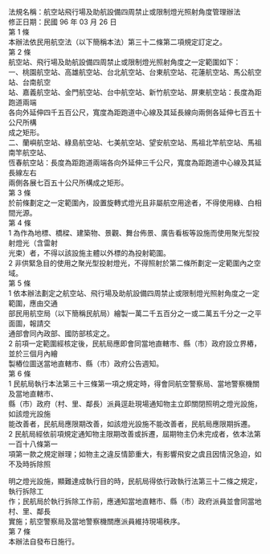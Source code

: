 法規名稱：航空站飛行場及助航設備四周禁止或限制燈光照射角度管理辦法  
修正日期：民國 96 年 03 月 26 日  
第 1 條  
本辦法依民用航空法（以下簡稱本法）第三十二條第二項規定訂定之。  
第 2 條  
航空站、飛行場及助航設備四周禁止或限制燈光照射角度之一定範圍如下：  
一、桃園航空站、高雄航空站、台北航空站、台東航空站、花蓮航空站、馬公航空站、台南航空  
站、嘉義航空站、金門航空站、台中航空站、新竹航空站、屏東航空站：長度為距跑道兩端  
各向外延伸四千五百公尺，寬度為距跑道中心線及其延長線向兩側各延伸七百五十公尺所構  
成之矩形。  
二、蘭嶼航空站、綠島航空站、七美航空站、望安航空站、馬祖北竿航空站、馬祖南竿航空站、  
恆春航空站：長度為距跑道兩端各向外延伸三千公尺，寬度為距跑道中心線及其延長線左右  
兩側各展七百五十公尺所構成之矩形。  
第 3 條  
於前條劃定之一定範圍內，設置旋轉式燈光且非屬航空用途者，不得使用綠、白相間光源。  
第 4 條  
1 為作為地標、橋樑、建築物、景觀、舞台佈景、廣告看板等設施而使用聚光型投射燈光（含雷射  
光束）者，不得以該設施主體以外標的為投射範圍。  
2 非供緊急目的使用之聚光型投射燈光，不得照射於第二條所劃定一定範圍內之空域。  
第 5 條  
1 依本辦法劃定之航空站、飛行場及助航設備四周禁止或限制燈光照射角度之一定範圍，應由交通  
部民用航空局（以下簡稱民航局）繪製一萬二千五百分之一或二萬五千分之一之平面圖，報請交  
通部會同內政部、國防部核定之。  
2 前項一定範圍經核定後，民航局應即會同當地直轄市、縣（市）政府設立界樁，並於三個月內繪  
製樁位圖送當地直轄市、縣（市）政府公告週知。  
第 6 條  
1 民航局執行本法第三十三條第一項之規定時，得會同航空警察局、當地警察機關及當地直轄市、  
縣（市）政府（村、里、鄰長）派員逕赴現場通知物主立即關閉照明之燈光設施，如該燈光設施  
能改善者，民航局應限期改善，如該燈光設施不能改善者，民航局應限期拆遷。  
2 民航局經依前項規定通知物主限期改善或拆遷，屆期物主仍未完成者，依本法第一百十八條第一  
項第一款之規定辦理；如物主之違反情節重大，有影響飛安之虞且因情況急迫，如不及時拆除照  


明之燈光設施，顯難達成執行目的時，民航局得依行政執行法第三十二條之規定，執行拆除工  
作；民航局於執行拆除工作前，應通知當地直轄市、縣（市）政府派員並會同當地村、里、鄰長  
實施；航空警察局及當地警察機關應派員維持現場秩序。  
第 7 條  
本辦法自發布日施行。  



